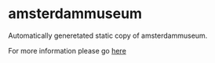 
amsterdammuseum
==============

Automatically generetated static copy of amsterdammuseum. 

For more information please go [here](http://purl.org)
